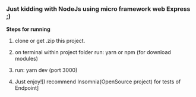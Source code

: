 ### Just kidding with NodeJs using micro framework web Express ;)

**Steps for running**

1. clone or get .zip this project.
   
2. on terminal within project folder run: yarn or npm (for download modules)

3. run: yarn dev (port 3000)

4. Just enjoy![I recommend Insomnia(OpenSource project) for tests of Endpoint]